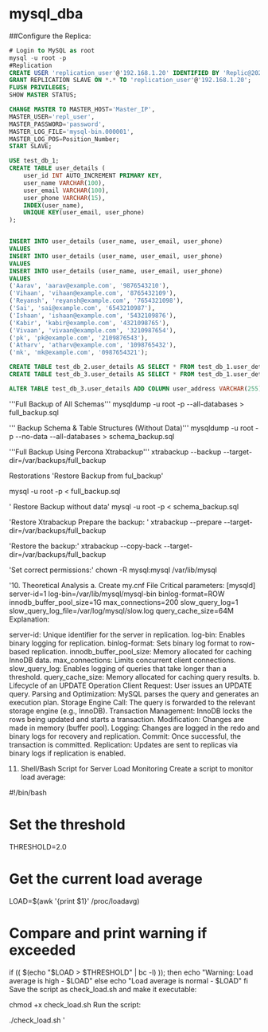# mysql_dba
##Configure the Replica:
```sql
# Login to MySQL as root
mysql -u root -p
#Replication
CREATE USER 'replication_user'@'192.168.1.20' IDENTIFIED BY 'Replic@2025';
GRANT REPLICATION SLAVE ON *.* TO 'replication_user'@'192.168.1.20';
FLUSH PRIVILEGES;
SHOW MASTER STATUS;
```

```sql
CHANGE MASTER TO MASTER_HOST='Master_IP', 
MASTER_USER='repl_user', 
MASTER_PASSWORD='password', 
MASTER_LOG_FILE='mysql-bin.000001', 
MASTER_LOG_POS=Position_Number;
START SLAVE;
```
```sql
USE test_db_1;
CREATE TABLE user_details (
    user_id INT AUTO_INCREMENT PRIMARY KEY,
    user_name VARCHAR(100),
    user_email VARCHAR(100),
    user_phone VARCHAR(15),
    INDEX(user_name),
    UNIQUE KEY(user_email, user_phone)
);


INSERT INTO user_details (user_name, user_email, user_phone) 
VALUES
INSERT INTO user_details (user_name, user_email, user_phone) 
VALUES
INSERT INTO user_details (user_name, user_email, user_phone) 
VALUES
('Aarav', 'aarav@example.com', '9876543210'),
('Vihaan', 'vihaan@example.com', '8765432109'),
('Reyansh', 'reyansh@example.com', '7654321098'),
('Sai', 'sai@example.com', '6543210987'),
('Ishaan', 'ishaan@example.com', '5432109876'),
('Kabir', 'kabir@example.com', '4321098765'),
('Vivaan', 'vivaan@example.com', '3210987654'),
('pk', 'pk@example.com', '2109876543'),
('Atharv', 'atharv@example.com', '1098765432'),
('mk', 'mk@example.com', '0987654321');

CREATE TABLE test_db_2.user_details AS SELECT * FROM test_db_1.user_details;
CREATE TABLE test_db_3.user_details AS SELECT * FROM test_db_1.user_details;

ALTER TABLE test_db_3.user_details ADD COLUMN user_address VARCHAR(255);
 ```

'''Full Backup of All Schemas'''
mysqldump -u root -p --all-databases > full_backup.sql
  
''' Backup Schema & Table Structures (Without Data)'''
mysqldump -u root -p --no-data --all-databases > schema_backup.sql

'''Full Backup Using Percona Xtrabackup'''
xtrabackup --backup --target-dir=/var/backups/full_backup

Restorations
'Restore Backup from ful_backup'
  
mysql -u root -p < full_backup.sql
  
' Restore Backup without data'
mysql -u root -p < schema_backup.sql
  
'Restore Xtrabackup
Prepare the backup: '
xtrabackup --prepare --target-dir=/var/backups/full_backup
  
'Restore the backup:'
xtrabackup --copy-back --target-dir=/var/backups/full_backup

  'Set correct permissions:'
chown -R mysql:mysql /var/lib/mysql

'10. Theoretical Analysis
a. Create my.cnf File
Critical parameters:
[mysqld]
server-id=1
log-bin=/var/lib/mysql/mysql-bin
binlog-format=ROW
innodb_buffer_pool_size=1G
max_connections=200
slow_query_log=1
slow_query_log_file=/var/log/mysql/slow.log
query_cache_size=64M
Explanation:

server-id: Unique identifier for the server in replication.
log-bin: Enables binary logging for replication.
binlog-format: Sets binary log format to row-based replication.
innodb_buffer_pool_size: Memory allocated for caching InnoDB data.
max_connections: Limits concurrent client connections.
slow_query_log: Enables logging of queries that take longer than a threshold.
query_cache_size: Memory allocated for caching query results.
b. Lifecycle of an UPDATE Operation
Client Request: User issues an UPDATE query.
Parsing and Optimization: MySQL parses the query and generates an execution plan.
Storage Engine Call: The query is forwarded to the relevant storage engine (e.g., InnoDB).
Transaction Management: InnoDB locks the rows being updated and starts a transaction.
Modification: Changes are made in memory (buffer pool).
Logging: Changes are logged in the redo and binary logs for recovery and replication.
Commit: Once successful, the transaction is committed.
Replication: Updates are sent to replicas via binary logs if replication is enabled.

  11. Shell/Bash Script for Server Load Monitoring
Create a script to monitor load average:


#!/bin/bash

# Set the threshold
THRESHOLD=2.0

# Get the current load average
LOAD=$(awk '{print $1}' /proc/loadavg)

# Compare and print warning if exceeded
if (( $(echo "$LOAD > $THRESHOLD" | bc -l) )); then
  echo "Warning: Load average is high - $LOAD"
else
  echo "Load average is normal - $LOAD"
fi
Save the script as check_load.sh and make it executable:


chmod +x check_load.sh
Run the script:


./check_load.sh
'

```
